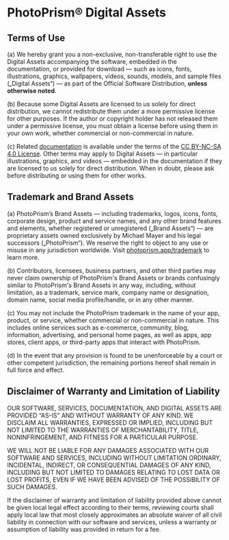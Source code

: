 # PhotoPrism® Digital Assets

## Terms of Use ##

  (a) We hereby grant you a non-exclusive, non-transferable right to use the
Digital Assets accompanying the software, embedded in the documentation,
or provided for download — such as icons, fonts, illustrations, graphics,
wallpapers, videos, sounds, models, and sample files („Digital Assets“) —
as part of the Official Software Distribution, **unless otherwise noted**.

  (b) Because some Digital Assets are licensed to us solely for direct
distribution, we cannot redistribute them under a more permissive license
for other purposes. If the author or copyright holder has not released them
under a permissive license, you must obtain a license before using them in
your own work, whether commercial or non-commercial in nature.

  (c) Related [documentation](https://docs.photoprism.app/) is available under
the terms of the [CC BY-NC-SA 4.0 License](https://docs.photoprism.app/license/docs/).
Other terms may apply to Digital Assets — in particular illustrations,
graphics, and videos — embedded in the documentation if they are licensed
to us solely for direct distribution. When in doubt, please ask before
distributing or using them for other works.

## Trademark and Brand Assets ##

  (a) PhotoPrism’s Brand Assets — including trademarks, logos, icons, fonts,
corporate design, product and service names, and any other brand features
and elements, whether registered or unregistered („Brand Assets“) — are
proprietary assets owned exclusively by Michael Mayer and his legal successors
(„PhotoPrism“). We reserve the right to object to any use or misuse in any
jurisdiction worldwide. Visit [photoprism.app/trademark](https://photoprism.app/trademark)
to learn more.

  (b) Contributors, licensees, business partners, and other third parties
may never claim ownership of PhotoPrism's Brand Assets or brands confusingly
similar to PhotoPrism's Brand Assets in any way, including, without
limitation, as a trademark, service mark, company name or designation,
domain name, social media profile/handle, or in any other manner.

  (c) You may not include the PhotoPrism trademark in the name of your app,
product, or service, whether commercial or non-commercial in nature. This
includes online services such as e-commerce, community, blog, information,
advertising, and personal home pages, as well as apps, app stores, client
apps, or third-party apps that interact with PhotoPrism.

  (d) In the event that any provision is found to be unenforceable by a court
or other competent jurisdiction, the remaining portions hereof shall remain
in full force and effect.

## Disclaimer of Warranty and Limitation of Liability ##

  OUR SOFTWARE, SERVICES, DOCUMENTATION, AND DIGITAL ASSETS ARE PROVIDED
“AS-IS” AND WITHOUT WARRANTY OF ANY KIND. WE DISCLAIM ALL WARRANTIES,
EXPRESSED OR IMPLIED, INCLUDING BUT NOT LIMITED TO THE WARRANTIES OF
MERCHANTABILITY, TITLE, NONINFRINGEMENT, AND FITNESS FOR A PARTICULAR PURPOSE.

  WE WILL NOT BE LIABLE FOR ANY DAMAGES ASSOCIATED WITH OUR SOFTWARE AND
SERVICES, INCLUDING WITHOUT LIMITATION ORDINARY, INCIDENTAL, INDIRECT, OR
CONSEQUENTIAL DAMAGES OF ANY KIND, INCLUDING BUT NOT LIMITED TO DAMAGES
RELATING TO LOST DATA OR LOST PROFITS, EVEN IF WE HAVE BEEN ADVISED OF THE
POSSIBILITY OF SUCH DAMAGES.

  If the disclaimer of warranty and limitation of liability provided above
cannot be given local legal effect according to their terms, reviewing courts
shall apply local law that most closely approximates an absolute waiver of
all civil liability in connection with our software and services, unless a
warranty or assumption of liability was provided in return for a fee.
